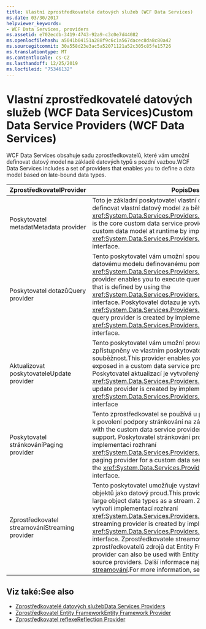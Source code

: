 ```yaml
---
title: Vlastní zprostředkovatelé datových služeb (WCF Data Services)
ms.date: 03/30/2017
helpviewer_keywords:
- WCF Data Services, providers
ms.assetid: e702ecdb-3419-4743-92a9-c3c0e7d44082
ms.openlocfilehash: a5041b04151a288f9c6c1a567dacec8da8c80a42
ms.sourcegitcommit: 30a558d23e3ac5a52071121a52c305c85fe15726
ms.translationtype: MT
ms.contentlocale: cs-CZ
ms.lasthandoff: 12/25/2019
ms.locfileid: "75346132"
---
```

# <a name="custom-data-service-providers-wcf-data-services"></a><span data-ttu-id="97ae7-102">Vlastní zprostředkovatelé datových služeb (WCF Data Services)</span><span class="sxs-lookup"><span data-stu-id="97ae7-102">Custom Data Service Providers (WCF Data Services)</span></span>
<span data-ttu-id="97ae7-103">WCF Data Services obsahuje sadu zprostředkovatelů, které vám umožní definovat datový model na základě datových typů s pozdní vazbou.</span><span class="sxs-lookup"><span data-stu-id="97ae7-103">WCF Data Services includes a set of providers that enables you to define a data model based on late-bound data types.</span></span>  
  
|<span data-ttu-id="97ae7-104">Zprostředkovatel</span><span class="sxs-lookup"><span data-stu-id="97ae7-104">Provider</span></span>|<span data-ttu-id="97ae7-105">Popis</span><span class="sxs-lookup"><span data-stu-id="97ae7-105">Description</span></span>|  
|--------------|-----------------|  
|<span data-ttu-id="97ae7-106">Poskytovatel metadat</span><span class="sxs-lookup"><span data-stu-id="97ae7-106">Metadata provider</span></span>|<span data-ttu-id="97ae7-107">Toto je základní poskytovatel vlastní datové služby, který umožňuje definovat vlastní datový model za běhu implementací rozhraní <xref:System.Data.Services.Providers.IDataServiceMetadataProvider>.</span><span class="sxs-lookup"><span data-stu-id="97ae7-107">This is the core custom data service provider that enables you to define a custom data model at runtime by implementing the <xref:System.Data.Services.Providers.IDataServiceMetadataProvider> interface.</span></span>|  
|<span data-ttu-id="97ae7-108">Poskytovatel dotazů</span><span class="sxs-lookup"><span data-stu-id="97ae7-108">Query provider</span></span>|<span data-ttu-id="97ae7-109">Tento poskytovatel vám umožní spouštět dotazy proti vlastnímu datovému modelu definovanému pomocí rozhraní <xref:System.Data.Services.Providers.IDataServiceMetadataProvider>.</span><span class="sxs-lookup"><span data-stu-id="97ae7-109">This provider enables you to execute queries against a custom data model that is defined by using the <xref:System.Data.Services.Providers.IDataServiceMetadataProvider> interface.</span></span> <span data-ttu-id="97ae7-110">Poskytovatel dotazu je vytvořen implementací rozhraní <xref:System.Data.Services.Providers.IDataServiceQueryProvider>.</span><span class="sxs-lookup"><span data-stu-id="97ae7-110">The query provider is created by implementing the <xref:System.Data.Services.Providers.IDataServiceQueryProvider> interface.</span></span>|  
|<span data-ttu-id="97ae7-111">Aktualizovat poskytovatele</span><span class="sxs-lookup"><span data-stu-id="97ae7-111">Update provider</span></span>|<span data-ttu-id="97ae7-112">Tento poskytovatel vám umožní provádět aktualizace typů, které jsou zpřístupněny ve vlastním poskytovateli datové služby a spravovat souběžnost.</span><span class="sxs-lookup"><span data-stu-id="97ae7-112">This provider enables you to make updates to types that are exposed in a custom data service provider and to manage concurrency.</span></span> <span data-ttu-id="97ae7-113">Poskytovatel aktualizací je vytvořený implementací rozhraní <xref:System.Data.Services.Providers.IDataServiceUpdateProvider>.</span><span class="sxs-lookup"><span data-stu-id="97ae7-113">An update provider is created by implementing the <xref:System.Data.Services.Providers.IDataServiceUpdateProvider> interface</span></span>|  
|<span data-ttu-id="97ae7-114">Poskytovatel stránkování</span><span class="sxs-lookup"><span data-stu-id="97ae7-114">Paging provider</span></span>|<span data-ttu-id="97ae7-115">Tento zprostředkovatel se používá u poskytovatele vlastní datové služby k povolení podpory stránkování na základě serveru.</span><span class="sxs-lookup"><span data-stu-id="97ae7-115">This provider is used with the custom data service provider to enable server-driven paging support.</span></span> <span data-ttu-id="97ae7-116">Poskytovatel stránkování pro vlastní datovou službu je vytvořen implementací rozhraní <xref:System.Data.Services.Providers.IDataServicePagingProvider>.</span><span class="sxs-lookup"><span data-stu-id="97ae7-116">A paging provider for a custom data service is created by implementing the <xref:System.Data.Services.Providers.IDataServicePagingProvider> interface.</span></span>|  
|<span data-ttu-id="97ae7-117">Zprostředkovatel streamování</span><span class="sxs-lookup"><span data-stu-id="97ae7-117">Streaming provider</span></span>|<span data-ttu-id="97ae7-118">Tento poskytovatel umožňuje vystavit binární datové typy rozsáhlých objektů jako datový proud.</span><span class="sxs-lookup"><span data-stu-id="97ae7-118">This provider enables you to expose binary large object data types as a stream.</span></span> <span data-ttu-id="97ae7-119">Zprostředkovatel streamování se vytvoří implementací rozhraní <xref:System.Data.Services.Providers.IDataServiceStreamProvider>.</span><span class="sxs-lookup"><span data-stu-id="97ae7-119">A streaming provider is created by implementing the <xref:System.Data.Services.Providers.IDataServiceStreamProvider> interface.</span></span> <span data-ttu-id="97ae7-120">Zprostředkovatele streamování se dá také použít u zprostředkovatelů zdrojů dat Entity Framework a reflexe.</span><span class="sxs-lookup"><span data-stu-id="97ae7-120">The streaming provider can also be used with Entity Framework and reflection data source providers.</span></span> <span data-ttu-id="97ae7-121">Další informace najdete v tématu [poskytovatel streamování](streaming-provider-wcf-data-services.md).</span><span class="sxs-lookup"><span data-stu-id="97ae7-121">For more information, see [Streaming Provider](streaming-provider-wcf-data-services.md).</span></span>|  
  
## <a name="see-also"></a><span data-ttu-id="97ae7-122">Viz také:</span><span class="sxs-lookup"><span data-stu-id="97ae7-122">See also</span></span>

- [<span data-ttu-id="97ae7-123">Zprostředkovatelé datových služeb</span><span class="sxs-lookup"><span data-stu-id="97ae7-123">Data Services Providers</span></span>](data-services-providers-wcf-data-services.md)
- [<span data-ttu-id="97ae7-124">Zprostředkovatel Entity Framework</span><span class="sxs-lookup"><span data-stu-id="97ae7-124">Entity Framework Provider</span></span>](entity-framework-provider-wcf-data-services.md)
- [<span data-ttu-id="97ae7-125">Zprostředkovatel reflexe</span><span class="sxs-lookup"><span data-stu-id="97ae7-125">Reflection Provider</span></span>](reflection-provider-wcf-data-services.md)
